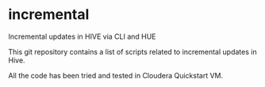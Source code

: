 # incremental
Incremental updates in HIVE via CLI and HUE


This git repository contains a list of scripts related to incremental updates in Hive.


All the code has been tried and tested in Cloudera Quickstart VM.
